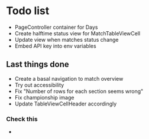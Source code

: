 #  Todo list

- PageController container for Days
- Create halftime status view for MatchTableViewCell
- Update view when matches status change
- Embed API key into env variables

## Last things done

- Create a basal navigation to match overview
- Try out accessibility
- Fix "Number of rows for each section seems wrong"
- Fix championship image
- Update TableViewCellHeader accordingly


### Check this

- 
